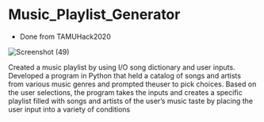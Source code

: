 # Music_Playlist_Generator

* Done from TAMUHack2020


![Screenshot (49)](https://user-images.githubusercontent.com/73435085/116004415-3ec3e580-a5c8-11eb-84a5-d8677095430a.png)


Created a music playlist by using I/O song dictionary and user inputs. Developed a program in Python that held a catalog of songs and artists from various music genres and prompted theuser to pick choices. Based on the user selections, the program takes the inputs and creates a specific playlist filled with songs and artists of the user’s music taste by placing the user input into a variety of conditions
